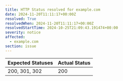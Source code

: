 ```yaml
---
title: HTTP Status resolved for example.com
date: 2024-11-20T11:11:17+00:00Z
resolved: True
resolvedWhen: 2024-11-20T11:11:17+00:00Z
resolvedStartTime: 2024-10-25T21:09:43.191474+00:00
severity: notice
affected:
  - example.com
section: issue
---
```


| Expected Statuses | Actual Status  |
|-------------------|----------------|
| 200, 301, 302 | 200 |
